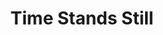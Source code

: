 ---
layout: productions
title: Time Stands Still
year: 2015
image: 
image_credit: 
image_alt:
image_caption:
category: 
details:
  Theatre: Theatre Jacksonville
  Venue: Little Theatre
cast:
crew:
  Director: Michael Lipp
external_links:
---